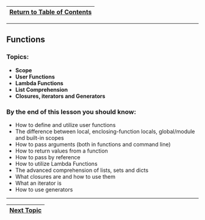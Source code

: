 |[Return to Table of Contents](/00-Table-of-Contents.md)|
|---|

---

## Functions

### Topics:

* **Scope**
* **User Functions**
* **Lambda Functions**
* **List Comprehension**
* **Closures, iterators and Generators**

### By the end of this lesson you should know:

* How to define and utilize user functions
* The difference between local, enclosing-function locals, global/module and built-in scopes
* How to pass arguments \(both in functions and command line\)
* How to return values from a function
* How to pass by reference
* How to utilize Lambda Functions
* The advanced comprehension of lists, sets and dicts
* What closures are and how to use them
* What an iterator is
* How to use generators

---

|[Next Topic](/04_functions/01_scope.md)|
|---|
